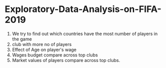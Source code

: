 # Exploratory-Data-Analysis-on-FIFA-2019

1. We try to find out which countries have the most number of players in the game
2. club with more no of players
3. Effect of Age on player's wage
4. Wages budget compare across top clubs
5. Market values of players compare across top clubs.
